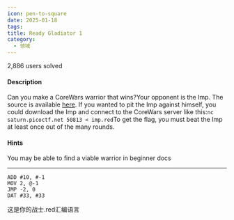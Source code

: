 ```yaml
---
icon: pen-to-square
date: 2025-01-18
tags: 
title: Ready Gladiator 1
category:
  - 领域
---
```

2,886 users solved
#### Description

Can you make a CoreWars warrior that wins?Your opponent is the Imp. The source is available [here](https://artifacts.picoctf.net/c/408/imp.red). If you wanted to pit the Imp against himself, you could download the Imp and connect to the CoreWars server like this:`nc saturn.picoctf.net 50813 < imp.red`To get the flag, you must beat the Imp at least once out of the many rounds.
#### Hints
You may be able to find a viable warrior in beginner docs

----
```
ADD #10, #-1
MOV 2, @-1
JMP -2, 0
DAT #33, #33
```
这是你的战士.red汇编语言
